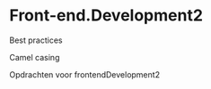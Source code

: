 Front-end.Development2
======================
Best practices

Camel casing

Opdrachten voor frontendDevelopment2
